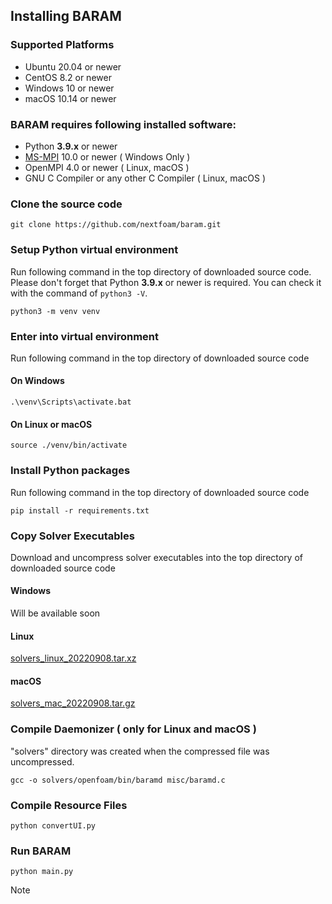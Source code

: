 ## Installing BARAM

### Supported Platforms
- Ubuntu 20.04 or newer
- CentOS 8.2 or newer
- Windows 10 or newer
- macOS 10.14 or newer

### BARAM requires following installed software:

- Python **3.9.x** or newer
- [MS-MPI](https://docs.microsoft.com/en-us/message-passing-interface/microsoft-mpi) 10.0 or newer ( Windows Only )
- OpenMPI 4.0 or newer ( Linux, macOS )
- GNU C Compiler or any other C Compiler ( Linux, macOS )

### Clone the source code
```commandline
git clone https://github.com/nextfoam/baram.git
```

### Setup Python virtual environment

Run following command in the top directory of downloaded source code.
Please don't forget that Python **3.9.x** or newer is required.
You can check it with the command of `python3 -V`.

```commandline
python3 -m venv venv
```

### Enter into virtual environment
Run following command in the top directory of downloaded source code

#### On Windows
```commandline
.\venv\Scripts\activate.bat
```

#### On Linux or macOS
```commandline
source ./venv/bin/activate
```

### Install Python packages
Run following command in the top directory of downloaded source code
```commandline
pip install -r requirements.txt
```

### Copy Solver Executables
Download and uncompress solver executables into the top directory of downloaded source code
#### Windows
Will be available soon

#### Linux
[solvers_linux_20220908.tar.xz](http://d3c6e16xufx1gb.cloudfront.net/solvers_linux_20220908.tar.xz)

#### macOS
[solvers_mac_20220908.tar.gz](http://d3c6e16xufx1gb.cloudfront.net/solvers_mac_20220908.tar.gz)


### Compile Daemonizer ( only for Linux and macOS )
"solvers" directory was created when the compressed file was uncompressed.
```commandline
gcc -o solvers/openfoam/bin/baramd misc/baramd.c
```

### Compile Resource Files
```commandline
python convertUI.py
```

### Run BARAM
```commandline
python main.py
```



Note